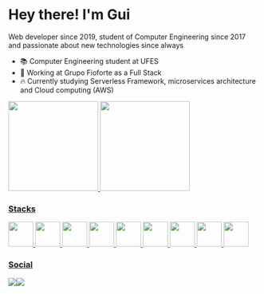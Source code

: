 # Hey there! I'm Gui

Web developer since 2019, student of Computer Engineering since 2017 and passionate about new technologies since always

* 📚 Computer Engineering student at UFES
* 💼 Working at Grupo Fioforte as a Full Stack
* 🔥 Currently studying Serverless Framework, microservices architecture and Cloud computing (AWS)


<div align="left">
  <a href="https://github.com/guisteink">
  <img height="180em" src="https://github-readme-stats.vercel.app/api?username=guisteink&show_icons=true&theme=dracula&include_all_commits=true&count_private=true"/>
  <img height="180em" src="https://github-readme-stats.vercel.app/api/top-langs/?username=guisteink&layout=compact&langs_count=7&theme=dracula"/>
</div>


### Stacks
<div style="display: inline_block">
  <img width="50px" src="https://cdn.jsdelivr.net/gh/devicons/devicon/icons/nodejs/nodejs-original.svg" />
  <img width="50px" src="https://cdn.jsdelivr.net/gh/devicons/devicon/icons/javascript/javascript-original.svg" />
  <img width="50px" src="https://cdn.jsdelivr.net/gh/devicons/devicon/icons/react/react-original.svg" />
  <img width="50px" src="https://cdn.jsdelivr.net/gh/devicons/devicon/icons/nextjs/nextjs-original-wordmark.svg" />
  <img width="50px" src="https://cdn.jsdelivr.net/gh/devicons/devicon/icons/mongodb/mongodb-original.svg" />
  <img width="50px" src="https://cdn.jsdelivr.net/gh/devicons/devicon/icons/mysql/mysql-original.svg" />
  <img width="50px" src="https://cdn.jsdelivr.net/gh/devicons/devicon/icons/html5/html5-original.svg" />
  <img width="50px" src="https://cdn.jsdelivr.net/gh/devicons/devicon/icons/css3/css3-original.svg" />
  <img width="50px" src="https://cdn.jsdelivr.net/gh/devicons/devicon/icons/figma/figma-original.svg" />
</div>

### Social
<div style="display: flex"> 
  <a href = "mailto:guilherme.steink@gmail.com">
    <img src="https://img.shields.io/badge/-Gmail-%23333?style=for-the-badge&logo=gmail&logoColor=white" target="_blank"></a>
  <a href="https://www.linkedin.com/in/guilherme-stein" target="_blank"><img src="https://img.shields.io/badge/-LinkedIn-%230077B5?style=for-the-badge&logo=linkedin&logoColor=white" target="_blank"></a> 
</div>
